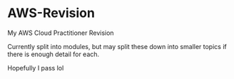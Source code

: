 # AWS-Revision
My AWS Cloud Practitioner Revision

Currently split into modules, but may split these down into smaller topics if there is enough detail for each.

Hopefully I pass lol
